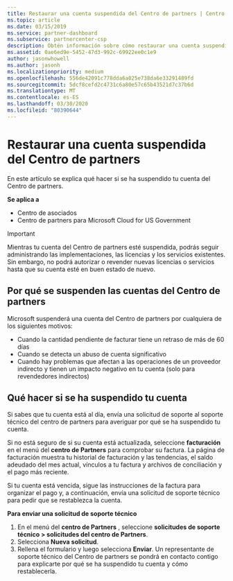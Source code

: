 ```yaml
---
title: Restaurar una cuenta suspendida del Centro de partners | Centro de partners
ms.topic: article
ms.date: 03/15/2019
ms.service: partner-dashboard
ms.subservice: partnercenter-csp
description: Obtén información sobre cómo restaurar una cuenta suspendida del Centro de partners, por qué se produce la suspensión de la cuenta de partner y cómo puedes usar tu cuenta durante la suspensión.
ms.assetid: 0ae6ed9e-5452-47d3-992c-69922ee0c1e9
author: jasonwhowell
ms.author: jasonh
ms.localizationpriority: medium
ms.openlocfilehash: 556de42091c778dda6a025e738da6e33291489fd
ms.sourcegitcommit: 5dcf8cefd2c4731c6a80e57c65b43521d7c37b6d
ms.translationtype: MT
ms.contentlocale: es-ES
ms.lasthandoff: 03/30/2020
ms.locfileid: "80390644"
---
```

# <a name="restore-a-suspended-partner-center-account"></a>Restaurar una cuenta suspendida del Centro de partners

En este artículo se explica qué hacer si se ha suspendido tu cuenta del Centro de partners.

**Se aplica a**

-  Centro de asociados
-  Centro de partners para Microsoft Cloud for US Government


> [!IMPORTANT]  
> Mientras tu cuenta del Centro de partners esté suspendida, podrás seguir administrando las implementaciones, las licencias y los servicios existentes. Sin embargo, no podrá autorizar o revender nuevas licencias o servicios hasta que su cuenta esté en buen estado de nuevo.

## <a name="why-partner-center-accounts-are-suspended"></a>Por qué se suspenden las cuentas del Centro de partners

Microsoft suspenderá una cuenta del Centro de partners por cualquiera de los siguientes motivos:

- Cuando la cantidad pendiente de facturar tiene un retraso de más de 60 días 
- Cuando se detecta un abuso de cuenta significativo
- Cuando hay problemas que afectan a las operaciones de un proveedor indirecto y tienen un impacto negativo en tu cuenta (solo para revendedores indirectos)

## <a name="what-to-do-if-your-account-is-suspended"></a>Qué hacer si se ha suspendido tu cuenta

Si sabes que tu cuenta está al día, envía una solicitud de soporte al soporte técnico del centro de partners para averiguar por qué se ha suspendido tu cuenta. 

Si no está seguro de si su cuenta está actualizada, seleccione **facturación** en el menú del **centro de Partners** para comprobar su factura. La página de facturación muestra tu historial de facturación y las tendencias, el saldo adeudado del mes actual, vínculos a tu factura y archivos de conciliación y el pago más reciente.

Si tu cuenta está vencida, sigue las instrucciones de la factura para organizar el pago y, a continuación, envía una solicitud de soporte técnico para pedir que se restablezca la cuenta. 

**Para enviar una solicitud de soporte técnico**

1.  En el menú del **centro de Partners** , seleccione **solicitudes de soporte técnico > solicitudes del centro de Partners**.
2.  Selecciona **Nueva solicitud**. 
3.  Rellena el formulario y luego selecciona **Enviar**. Un representante de soporte técnico del Centro de partners se pondrá en contacto contigo para explicarte por qué se ha suspendido tu cuenta y cómo restablecerla.




